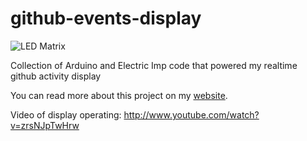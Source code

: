 github-events-display
=====================

![LED Matrix](http://jack.minardi.org/images/project-banners/gh-display.png)

Collection of Arduino and Electric Imp code that powered my realtime github activity display

You can read more about this project on my [website](http://jack.minardi.org/projects/displaying-realtime-github-activity-on-a-full-color-led-matrix/).

Video of display operating: http://www.youtube.com/watch?v=zrsNJpTwHrw
